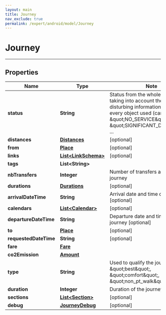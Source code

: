 ```yaml
---
layout: main
title: Journey
nav_exclude: true
permalink: /expert/android/model/Journey
---
```


# Journey

---

## Properties

Name | Type | Note
---- | ---- | ----
**status** | **String** | Status from the whole journey taking into account the most disturbing information retrieved on every object used (can be \&quot;NO_SERVICE\&quot;, \&quot;SIGNIFICANT_DELAYS\&quot;, ... 
**distances** | [**Distances**](Distances.md) | [optional] 
**from** | [**Place**](Place.md) | [optional] 
**links** | [**List&lt;LinkSchema&gt;**](LinkSchema.md) | [optional] 
**tags** | **List&lt;String&gt;** | 
**nbTransfers** | **Integer** | Number of transfers along the journey 
**durations** | [**Durations**](Durations.md) | [optional] 
**arrivalDateTime** | **String** | Arrival date and time of the journey [optional] 
**calendars** | [**List&lt;Calendar&gt;**](Calendar.md) | [optional] 
**departureDateTime** | **String** | Departure date and time of the journey [optional] 
**to** | [**Place**](Place.md) | [optional] 
**requestedDateTime** | **String** | [optional] 
**fare** | [**Fare**](Fare.md) | 
**co2Emission** | [**Amount**](Amount.md) | 
**type** | **String** | Used to qualify the journey (can be \&quot;best\&quot;, \&quot;comfort\&quot;, \&quot;non_pt_walk\&quot;, ... 
**duration** | **Integer** | Duration of the journey (seconds) 
**sections** | [**List&lt;Section&gt;**](Section.md) | [optional] 
**debug** | [**JourneyDebug**](JourneyDebug.md) | [optional] 

